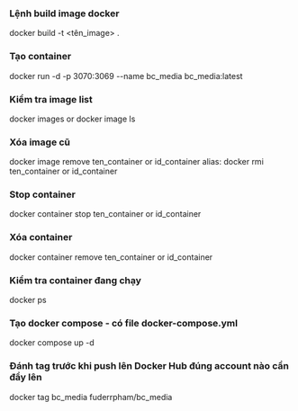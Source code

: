 ### Lệnh build image docker

docker build -t <tên_image> .

### Tạo container

docker run -d -p 3070:3069 --name bc_media bc_media:latest

### Kiểm tra image list

docker images or docker image ls

### Xóa image cũ

docker image remove ten_container or id_container
alias: docker rmi ten_container or id_container

### Stop container

docker container stop ten_container or id_container

### Xóa container

docker container remove ten_container or id_container

### Kiểm tra container đang chạy

docker ps

### Tạo docker compose - có file docker-compose.yml

docker compose up -d

### Đánh tag trước khi push lên Docker Hub đúng account nào cần đẩy lên

docker tag bc_media fuderrpham/bc_media
